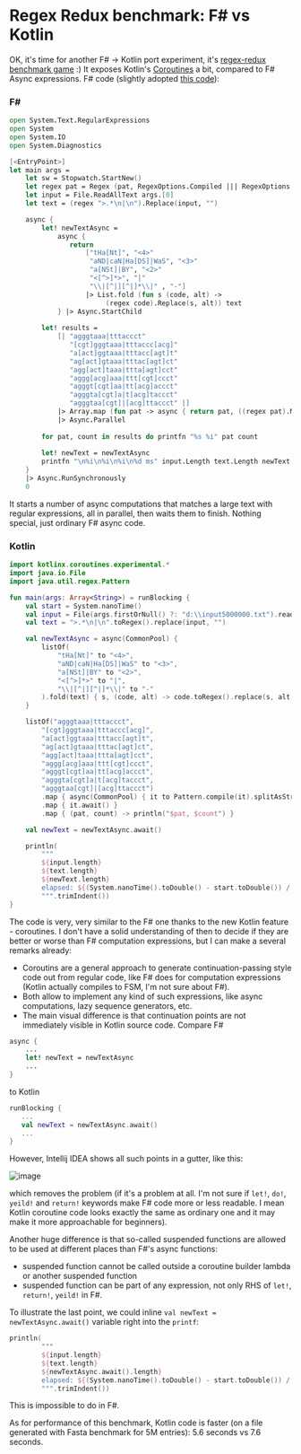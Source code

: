 # Regex Redux benchmark: F# vs Kotlin

OK, it's time for another F# -> Kotlin port experiment, it's [regex-redux benchmark game](https://benchmarksgame.alioth.debian.org/u64q/regexredux-description.html#regexredux) :) 
It exposes Kotlin's [Coroutines](https://github.com/Kotlin/kotlinx.coroutines) a bit, 
compared to F# Async expressions. F# code (slightly adopted [this code](https://benchmarksgame.alioth.debian.org/u64q/program.php?test=regexredux&lang=fsharpcore&id=1)):

### F\#

```fsharp
open System.Text.RegularExpressions
open System
open System.IO
open System.Diagnostics

[<EntryPoint>]
let main args = 
    let sw = Stopwatch.StartNew()
    let regex pat = Regex (pat, RegexOptions.Compiled ||| RegexOptions.ExplicitCapture)
    let input = File.ReadAllText args.[0]
    let text = (regex ">.*\n|\n").Replace(input, "")

    async {
        let! newTextAsync =
            async {
               return
                   ["tHa[Nt]", "<4>"
                    "aND|caN|Ha[DS]|WaS", "<3>"
                    "a[NSt]|BY", "<2>"
                    "<[^>]*>", "|"
                    "\\|[^|][^|]*\\|" , "-"]
                   |> List.fold (fun s (code, alt) -> 
                        (regex code).Replace(s, alt)) text
            } |> Async.StartChild
        
        let! results =
            [| "agggtaaa|tttaccct"
               "[cgt]gggtaaa|tttaccc[acg]"
               "a[act]ggtaaa|tttacc[agt]t"
               "ag[act]gtaaa|tttac[agt]ct"
               "agg[act]taaa|ttta[agt]cct"
               "aggg[acg]aaa|ttt[cgt]ccct"
               "agggt[cgt]aa|tt[acg]accct"
               "agggta[cgt]a|t[acg]taccct"
               "agggtaa[cgt]|[acg]ttaccct" |]
            |> Array.map (fun pat -> async { return pat, ((regex pat).Matches text).Count })
            |> Async.Parallel
        
        for pat, count in results do printfn "%s %i" pat count
        
        let! newText = newTextAsync
        printfn "\n%i\n%i\n%i\n%d ms" input.Length text.Length newText.Length sw.ElapsedMilliseconds
    } 
    |> Async.RunSynchronously
    0

```
It starts a number of async computations that matches a large text with regular expressions, 
all in parallel, then waits them to finish. Nothing special, just ordinary F# async code.

### Kotlin

```kotlin
import kotlinx.coroutines.experimental.*
import java.io.File
import java.util.regex.Pattern

fun main(args: Array<String>) = runBlocking {
    val start = System.nanoTime()
    val input = File(args.firstOrNull() ?: "d:\\input5000000.txt").readText()
    val text = ">.*\n|\n".toRegex().replace(input, "")

    val newTextAsync = async(CommonPool) {
        listOf(
            "tHa[Nt]" to "<4>",
            "aND|caN|Ha[DS]|WaS" to "<3>",
            "a[NSt]|BY" to "<2>",
            "<[^>]*>" to "|",
            "\\|[^|][^|]*\\|" to "-"
        ).fold(text) { s, (code, alt) -> code.toRegex().replace(s, alt) }
    }

    listOf("agggtaaa|tttaccct",
        "[cgt]gggtaaa|tttaccc[acg]",
        "a[act]ggtaaa|tttacc[agt]t",
        "ag[act]gtaaa|tttac[agt]ct",
        "agg[act]taaa|ttta[agt]cct",
        "aggg[acg]aaa|ttt[cgt]ccct",
        "agggt[cgt]aa|tt[acg]accct",
        "agggta[cgt]a|t[acg]taccct",
        "agggtaa[cgt]|[acg]ttaccct")
        .map { async(CommonPool) { it to Pattern.compile(it).splitAsStream(text).count() - 1 }}
        .map { it.await() }
        .map { (pat, count) -> println("$pat, $count") }

    val newText = newTextAsync.await()

    println(
        """
        ${input.length}
        ${text.length}
        ${newText.length}
        elapsed: ${(System.nanoTime().toDouble() - start.toDouble()) / 1E6} ms
        """.trimIndent())
}

```
The code is very, very similar to the F# one thanks to the new Kotlin feature - coroutines.
I don't have a solid understanding of then to decide if they are better or worse than F# 
computation expressions, but I can make a several remarks already:

* Coroutins are a general approach to generate continuation-passing style code out from
regular code, like F# does for computation expressions (Kotlin actually compiles to
FSM, I'm not sure about F#).
* Both allow to implement any kind of such expressions, like async computations, lazy 
sequence generators, etc.
* The main visual difference is that continuation points are not immediately visible
in Kotlin source code. Compare F#
```fsharp
async {
    ...
    let! newText = newTextAsync
    ...
}
```
to Kotlin
```kotlin
runBlocking {
   ...
   val newText = newTextAsync.await()
   ...
}
```
However, Intellij IDEA shows all such points in a gutter, like this:

![image](https://user-images.githubusercontent.com/873919/27023475-6250ef06-4f5b-11e7-85d4-bfea8d3ec9f5.png)

which removes the problem (if it's a problem at all. I'm not sure if `let!`, `do!`, 
`yeild!` and `return!` keywords make F# code more or less readable. I mean Kotlin
coroutine code looks exactly the same as ordinary one and it may make it more
approachable for beginners).

Another huge difference is that so-called suspended functions are allowed to be used 
at different places than F#'s async functions:
* suspended function cannot be called outside a coroutine builder lambda or another 
suspended function
* suspended function can be part of any expression, not only RHS of `let!`, `return!`,
`yeild!` in F#. 

To illustrate the last point, we could inline `val newText = newTextAsync.await()`
variable right into the `printf`:

```kotlin
println(
        """
        ${input.length}
        ${text.length}
        ${newTextAsync.await().length}
        elapsed: ${(System.nanoTime().toDouble() - start.toDouble()) / 1E6} ms
        """.trimIndent())

```  

This is impossible to do in F#.

As for performance of this benchmark, Kotlin code is faster (on a file generated with
Fasta benchmark for 5M entries): 5.6 seconds vs 7.6 seconds. 
